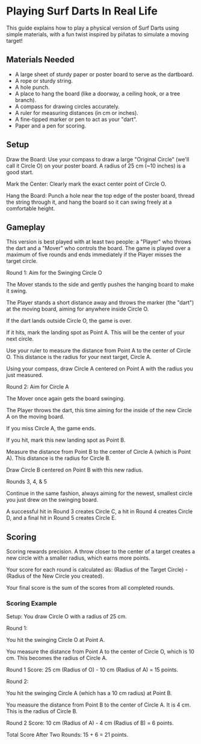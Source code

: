 # Playing Surf Darts In Real Life
This guide explains how to play a physical version of Surf Darts using simple materials, with a fun twist inspired by piñatas to simulate a moving target!

## Materials Needed
- A large sheet of sturdy paper or poster board to serve as the dartboard.
- A rope or sturdy string.
- A hole punch.
- A place to hang the board (like a doorway, a ceiling hook, or a tree branch).
- A compass for drawing circles accurately.
- A ruler for measuring distances (in cm or inches).
- A fine-tipped marker or pen to act as your "dart".
- Paper and a pen for scoring.

## Setup
Draw the Board: Use your compass to draw a large "Original Circle" (we'll call it Circle O) on your poster board. A radius of 25 cm (~10 inches) is a good start.

Mark the Center: Clearly mark the exact center point of Circle O.

Hang the Board: Punch a hole near the top edge of the poster board, thread the string through it, and hang the board so it can swing freely at a comfortable height.

## Gameplay
This version is best played with at least two people: a "Player" who throws the dart and a "Mover" who controls the board. The game is played over a maximum of five rounds and ends immediately if the Player misses the target circle.

Round 1: Aim for the Swinging Circle O

The Mover stands to the side and gently pushes the hanging board to make it swing.

The Player stands a short distance away and throws the marker (the "dart") at the moving board, aiming for anywhere inside Circle O.

If the dart lands outside Circle O, the game is over.

If it hits, mark the landing spot as Point A. This will be the center of your next circle.

Use your ruler to measure the distance from Point A to the center of Circle O. This distance is the radius for your next target, Circle A.

Using your compass, draw Circle A centered on Point A with the radius you just measured.

Round 2: Aim for Circle A

The Mover once again gets the board swinging.

The Player throws the dart, this time aiming for the inside of the new Circle A on the moving board.

If you miss Circle A, the game ends.

If you hit, mark this new landing spot as Point B.

Measure the distance from Point B to the center of Circle A (which is Point A). This distance is the radius for Circle B.

Draw Circle B centered on Point B with this new radius.

Rounds 3, 4, & 5

Continue in the same fashion, always aiming for the newest, smallest circle you just drew on the swinging board.

A successful hit in Round 3 creates Circle C, a hit in Round 4 creates Circle D, and a final hit in Round 5 creates Circle E.

## Scoring
Scoring rewards precision. A throw closer to the center of a target creates a new circle with a smaller radius, which earns more points.

Your score for each round is calculated as: (Radius of the Target Circle) - (Radius of the New Circle you created).

Your final score is the sum of the scores from all completed rounds.

### Scoring Example
Setup: You draw Circle O with a radius of 25 cm.

Round 1:

You hit the swinging Circle O at Point A.

You measure the distance from Point A to the center of Circle O, which is 10 cm. This becomes the radius of Circle A.

Round 1 Score: 25 cm (Radius of O) - 10 cm (Radius of A) = 15 points.

Round 2:

You hit the swinging Circle A (which has a 10 cm radius) at Point B.

You measure the distance from Point B to the center of Circle A. It is 4 cm. This is the radius of Circle B.

Round 2 Score: 10 cm (Radius of A) - 4 cm (Radius of B) = 6 points.

Total Score After Two Rounds: 15 + 6 = 21 points.